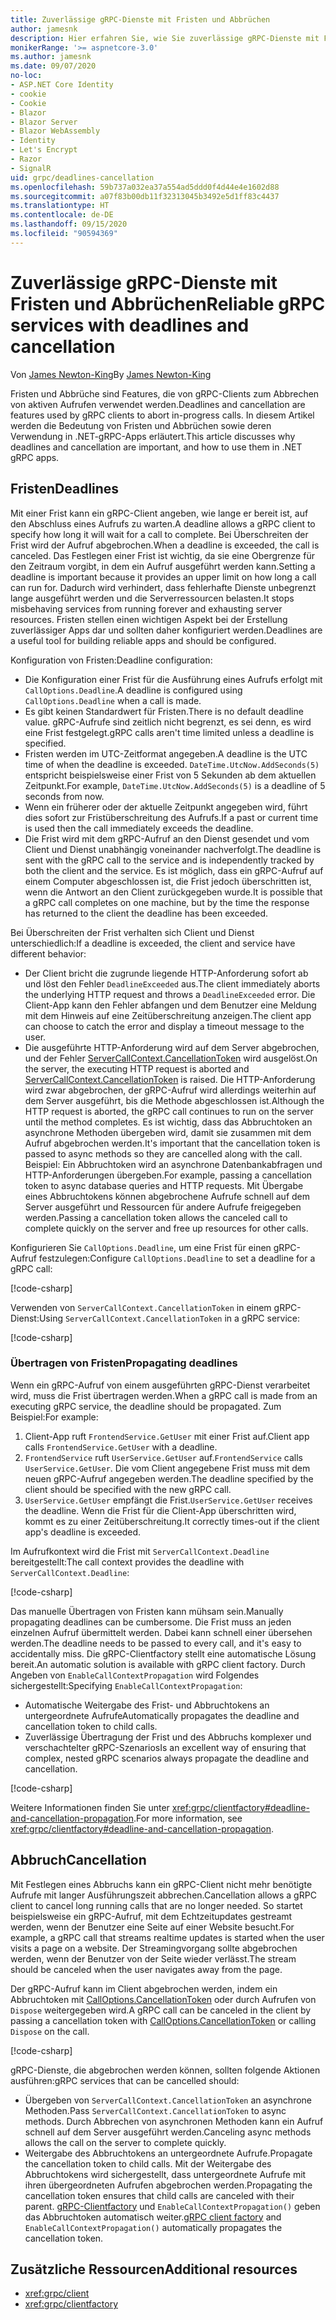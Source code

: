 ```yaml
---
title: Zuverlässige gRPC-Dienste mit Fristen und Abbrüchen
author: jamesnk
description: Hier erfahren Sie, wie Sie zuverlässige gRPC-Dienste mit Fristen und Abbrüchen in .NET erstellen.
monikerRange: '>= aspnetcore-3.0'
ms.author: jamesnk
ms.date: 09/07/2020
no-loc:
- ASP.NET Core Identity
- cookie
- Cookie
- Blazor
- Blazor Server
- Blazor WebAssembly
- Identity
- Let's Encrypt
- Razor
- SignalR
uid: grpc/deadlines-cancellation
ms.openlocfilehash: 59b737a032ea37a554ad5ddd0f4d44e4e1602d88
ms.sourcegitcommit: a07f83b00db11f32313045b3492e5d1ff83c4437
ms.translationtype: HT
ms.contentlocale: de-DE
ms.lasthandoff: 09/15/2020
ms.locfileid: "90594369"
---
```

# <a name="reliable-grpc-services-with-deadlines-and-cancellation"></a><span data-ttu-id="9b508-103">Zuverlässige gRPC-Dienste mit Fristen und Abbrüchen</span><span class="sxs-lookup"><span data-stu-id="9b508-103">Reliable gRPC services with deadlines and cancellation</span></span>

<span data-ttu-id="9b508-104">Von [James Newton-King](https://twitter.com/jamesnk)</span><span class="sxs-lookup"><span data-stu-id="9b508-104">By [James Newton-King](https://twitter.com/jamesnk)</span></span>

<span data-ttu-id="9b508-105">Fristen und Abbrüche sind Features, die von gRPC-Clients zum Abbrechen von aktiven Aufrufen verwendet werden.</span><span class="sxs-lookup"><span data-stu-id="9b508-105">Deadlines and cancellation are features used by gRPC clients to abort in-progress calls.</span></span> <span data-ttu-id="9b508-106">In diesem Artikel werden die Bedeutung von Fristen und Abbrüchen sowie deren Verwendung in .NET-gRPC-Apps erläutert.</span><span class="sxs-lookup"><span data-stu-id="9b508-106">This article discusses why deadlines and cancellation are important, and how to use them in .NET gRPC apps.</span></span>

## <a name="deadlines"></a><span data-ttu-id="9b508-107">Fristen</span><span class="sxs-lookup"><span data-stu-id="9b508-107">Deadlines</span></span>

<span data-ttu-id="9b508-108">Mit einer Frist kann ein gRPC-Client angeben, wie lange er bereit ist, auf den Abschluss eines Aufrufs zu warten.</span><span class="sxs-lookup"><span data-stu-id="9b508-108">A deadline allows a gRPC client to specify how long it will wait for a call to complete.</span></span> <span data-ttu-id="9b508-109">Bei Überschreiten der Frist wird der Aufruf abgebrochen.</span><span class="sxs-lookup"><span data-stu-id="9b508-109">When a deadline is exceeded, the call is canceled.</span></span> <span data-ttu-id="9b508-110">Das Festlegen einer Frist ist wichtig, da sie eine Obergrenze für den Zeitraum vorgibt, in dem ein Aufruf ausgeführt werden kann.</span><span class="sxs-lookup"><span data-stu-id="9b508-110">Setting a deadline is important because it provides an upper limit on how long a call can run for.</span></span> <span data-ttu-id="9b508-111">Dadurch wird verhindert, dass fehlerhafte Dienste unbegrenzt lange ausgeführt werden und die Serverressourcen belasten.</span><span class="sxs-lookup"><span data-stu-id="9b508-111">It stops misbehaving services from running forever and exhausting server resources.</span></span> <span data-ttu-id="9b508-112">Fristen stellen einen wichtigen Aspekt bei der Erstellung zuverlässiger Apps dar und sollten daher konfiguriert werden.</span><span class="sxs-lookup"><span data-stu-id="9b508-112">Deadlines are a useful tool for building reliable apps and should be configured.</span></span>

<span data-ttu-id="9b508-113">Konfiguration von Fristen:</span><span class="sxs-lookup"><span data-stu-id="9b508-113">Deadline configuration:</span></span>

* <span data-ttu-id="9b508-114">Die Konfiguration einer Frist für die Ausführung eines Aufrufs erfolgt mit `CallOptions.Deadline`.</span><span class="sxs-lookup"><span data-stu-id="9b508-114">A deadline is configured using `CallOptions.Deadline` when a call is made.</span></span>
* <span data-ttu-id="9b508-115">Es gibt keinen Standardwert für Fristen.</span><span class="sxs-lookup"><span data-stu-id="9b508-115">There is no default deadline value.</span></span> <span data-ttu-id="9b508-116">gRPC-Aufrufe sind zeitlich nicht begrenzt, es sei denn, es wird eine Frist festgelegt.</span><span class="sxs-lookup"><span data-stu-id="9b508-116">gRPC calls aren't time limited unless a deadline is specified.</span></span>
* <span data-ttu-id="9b508-117">Fristen werden im UTC-Zeitformat angegeben.</span><span class="sxs-lookup"><span data-stu-id="9b508-117">A deadline is the UTC time of when the deadline is exceeded.</span></span> <span data-ttu-id="9b508-118">`DateTime.UtcNow.AddSeconds(5)` entspricht beispielsweise einer Frist von 5 Sekunden ab dem aktuellen Zeitpunkt.</span><span class="sxs-lookup"><span data-stu-id="9b508-118">For example, `DateTime.UtcNow.AddSeconds(5)` is a deadline of 5 seconds from now.</span></span>
* <span data-ttu-id="9b508-119">Wenn ein früherer oder der aktuelle Zeitpunkt angegeben wird, führt dies sofort zur Fristüberschreitung des Aufrufs.</span><span class="sxs-lookup"><span data-stu-id="9b508-119">If a past or current time is used then the call immediately exceeds the deadline.</span></span>
* <span data-ttu-id="9b508-120">Die Frist wird mit dem gRPC-Aufruf an den Dienst gesendet und vom Client und Dienst unabhängig voneinander nachverfolgt.</span><span class="sxs-lookup"><span data-stu-id="9b508-120">The deadline is sent with the gRPC call to the service and is independently tracked by both the client and the service.</span></span> <span data-ttu-id="9b508-121">Es ist möglich, dass ein gRPC-Aufruf auf einem Computer abgeschlossen ist, die Frist jedoch überschritten ist, wenn die Antwort an den Client zurückgegeben wurde.</span><span class="sxs-lookup"><span data-stu-id="9b508-121">It is possible that a gRPC call completes on one machine, but by the time the response has returned to the client the deadline has been exceeded.</span></span>

<span data-ttu-id="9b508-122">Bei Überschreiten der Frist verhalten sich Client und Dienst unterschiedlich:</span><span class="sxs-lookup"><span data-stu-id="9b508-122">If a deadline is exceeded, the client and service have different behavior:</span></span>

* <span data-ttu-id="9b508-123">Der Client bricht die zugrunde liegende HTTP-Anforderung sofort ab und löst den Fehler `DeadlineExceeded` aus.</span><span class="sxs-lookup"><span data-stu-id="9b508-123">The client immediately aborts the underlying HTTP request and throws a `DeadlineExceeded` error.</span></span> <span data-ttu-id="9b508-124">Die Client-App kann den Fehler abfangen und dem Benutzer eine Meldung mit dem Hinweis auf eine Zeitüberschreitung anzeigen.</span><span class="sxs-lookup"><span data-stu-id="9b508-124">The client app can choose to catch the error and display a timeout message to the user.</span></span>
* <span data-ttu-id="9b508-125">Die ausgeführte HTTP-Anforderung wird auf dem Server abgebrochen, und der Fehler [ServerCallContext.CancellationToken](xref:System.Threading.CancellationToken) wird ausgelöst.</span><span class="sxs-lookup"><span data-stu-id="9b508-125">On the server, the executing HTTP request is aborted and [ServerCallContext.CancellationToken](xref:System.Threading.CancellationToken) is raised.</span></span> <span data-ttu-id="9b508-126">Die HTTP-Anforderung wird zwar abgebrochen, der gRPC-Aufruf wird allerdings weiterhin auf dem Server ausgeführt, bis die Methode abgeschlossen ist.</span><span class="sxs-lookup"><span data-stu-id="9b508-126">Although the HTTP request is aborted, the gRPC call continues to run on the server until the method completes.</span></span> <span data-ttu-id="9b508-127">Es ist wichtig, dass das Abbruchtoken an asynchrone Methoden übergeben wird, damit sie zusammen mit dem Aufruf abgebrochen werden.</span><span class="sxs-lookup"><span data-stu-id="9b508-127">It's important that the cancellation token is passed to async methods so they are cancelled along with the call.</span></span> <span data-ttu-id="9b508-128">Beispiel: Ein Abbruchtoken wird an asynchrone Datenbankabfragen und HTTP-Anforderungen übergeben.</span><span class="sxs-lookup"><span data-stu-id="9b508-128">For example, passing a cancellation token to async database queries and HTTP requests.</span></span> <span data-ttu-id="9b508-129">Mit Übergabe eines Abbruchtokens können abgebrochene Aufrufe schnell auf dem Server ausgeführt und Ressourcen für andere Aufrufe freigegeben werden.</span><span class="sxs-lookup"><span data-stu-id="9b508-129">Passing a cancellation token allows the canceled call to complete quickly on the server and free up resources for other calls.</span></span>

<span data-ttu-id="9b508-130">Konfigurieren Sie `CallOptions.Deadline`, um eine Frist für einen gRPC-Aufruf festzulegen:</span><span class="sxs-lookup"><span data-stu-id="9b508-130">Configure `CallOptions.Deadline` to set a deadline for a gRPC call:</span></span>

[!code-csharp[](~/grpc/deadlines-cancellation/deadline-client.cs?highlight=7,12)]

<span data-ttu-id="9b508-131">Verwenden von `ServerCallContext.CancellationToken` in einem gRPC-Dienst:</span><span class="sxs-lookup"><span data-stu-id="9b508-131">Using `ServerCallContext.CancellationToken` in a gRPC service:</span></span>

[!code-csharp[](~/grpc/deadlines-cancellation/deadline-server.cs?highlight=5)]

### <a name="propagating-deadlines"></a><span data-ttu-id="9b508-132">Übertragen von Fristen</span><span class="sxs-lookup"><span data-stu-id="9b508-132">Propagating deadlines</span></span>

<span data-ttu-id="9b508-133">Wenn ein gRPC-Aufruf von einem ausgeführten gRPC-Dienst verarbeitet wird, muss die Frist übertragen werden.</span><span class="sxs-lookup"><span data-stu-id="9b508-133">When a gRPC call is made from an executing gRPC service, the deadline should be propagated.</span></span> <span data-ttu-id="9b508-134">Zum Beispiel:</span><span class="sxs-lookup"><span data-stu-id="9b508-134">For example:</span></span>

1. <span data-ttu-id="9b508-135">Client-App ruft `FrontendService.GetUser` mit einer Frist auf.</span><span class="sxs-lookup"><span data-stu-id="9b508-135">Client app calls `FrontendService.GetUser` with a deadline.</span></span>
2. <span data-ttu-id="9b508-136">`FrontendService` ruft `UserService.GetUser` auf.</span><span class="sxs-lookup"><span data-stu-id="9b508-136">`FrontendService` calls `UserService.GetUser`.</span></span> <span data-ttu-id="9b508-137">Die vom Client angegebene Frist muss mit dem neuen gRPC-Aufruf angegeben werden.</span><span class="sxs-lookup"><span data-stu-id="9b508-137">The deadline specified by the client should be specified with the new gRPC call.</span></span>
3. <span data-ttu-id="9b508-138">`UserService.GetUser` empfängt die Frist.</span><span class="sxs-lookup"><span data-stu-id="9b508-138">`UserService.GetUser` receives the deadline.</span></span> <span data-ttu-id="9b508-139">Wenn die Frist für die Client-App überschritten wird, kommt es zu einer Zeitüberschreitung.</span><span class="sxs-lookup"><span data-stu-id="9b508-139">It correctly times-out if the client app's deadline is exceeded.</span></span>

<span data-ttu-id="9b508-140">Im Aufrufkontext wird die Frist mit `ServerCallContext.Deadline` bereitgestellt:</span><span class="sxs-lookup"><span data-stu-id="9b508-140">The call context provides the deadline with `ServerCallContext.Deadline`:</span></span>

[!code-csharp[](~/grpc/deadlines-cancellation/deadline-propagate.cs?highlight=7)]

<span data-ttu-id="9b508-141">Das manuelle Übertragen von Fristen kann mühsam sein.</span><span class="sxs-lookup"><span data-stu-id="9b508-141">Manually propagating deadlines can be cumbersome.</span></span> <span data-ttu-id="9b508-142">Die Frist muss an jeden einzelnen Aufruf übermittelt werden. Dabei kann schnell einer übersehen werden.</span><span class="sxs-lookup"><span data-stu-id="9b508-142">The deadline needs to be passed to every call, and it's easy to accidentally miss.</span></span> <span data-ttu-id="9b508-143">Die gRPC-Clientfactory stellt eine automatische Lösung bereit.</span><span class="sxs-lookup"><span data-stu-id="9b508-143">An automatic solution is available with gRPC client factory.</span></span> <span data-ttu-id="9b508-144">Durch Angeben von `EnableCallContextPropagation` wird Folgendes sichergestellt:</span><span class="sxs-lookup"><span data-stu-id="9b508-144">Specifying `EnableCallContextPropagation`:</span></span>

* <span data-ttu-id="9b508-145">Automatische Weitergabe des Frist- und Abbruchtokens an untergeordnete Aufrufe</span><span class="sxs-lookup"><span data-stu-id="9b508-145">Automatically propagates the deadline and cancellation token to child calls.</span></span>
* <span data-ttu-id="9b508-146">Zuverlässige Übertragung der Frist und des Abbruchs komplexer und verschachtelter gRPC-Szenarios</span><span class="sxs-lookup"><span data-stu-id="9b508-146">Is an excellent way of ensuring that complex, nested gRPC scenarios always propagate the deadline and cancellation.</span></span>

[!code-csharp[](~/grpc/deadlines-cancellation/clientfactory-propagate.cs?highlight=6)]

<span data-ttu-id="9b508-147">Weitere Informationen finden Sie unter <xref:grpc/clientfactory#deadline-and-cancellation-propagation>.</span><span class="sxs-lookup"><span data-stu-id="9b508-147">For more information, see <xref:grpc/clientfactory#deadline-and-cancellation-propagation>.</span></span>

## <a name="cancellation"></a><span data-ttu-id="9b508-148">Abbruch</span><span class="sxs-lookup"><span data-stu-id="9b508-148">Cancellation</span></span>

<span data-ttu-id="9b508-149">Mit Festlegen eines Abbruchs kann ein gRPC-Client nicht mehr benötigte Aufrufe mit langer Ausführungszeit abbrechen.</span><span class="sxs-lookup"><span data-stu-id="9b508-149">Cancellation allows a gRPC client to cancel long running calls that are no longer needed.</span></span> <span data-ttu-id="9b508-150">So startet beispielsweise ein gRPC-Aufruf, mit dem Echtzeitupdates gestreamt werden, wenn der Benutzer eine Seite auf einer Website besucht.</span><span class="sxs-lookup"><span data-stu-id="9b508-150">For example, a gRPC call that streams realtime updates is started when the user visits a page on a website.</span></span> <span data-ttu-id="9b508-151">Der Streamingvorgang sollte abgebrochen werden, wenn der Benutzer von der Seite wieder verlässt.</span><span class="sxs-lookup"><span data-stu-id="9b508-151">The stream should be canceled when the user navigates away from the page.</span></span>

<span data-ttu-id="9b508-152">Der gRPC-Aufruf kann im Client abgebrochen werden, indem ein Abbruchtoken mit [CallOptions.CancellationToken](xref:System.Threading.CancellationToken) oder durch Aufrufen von `Dispose` weitergegeben wird.</span><span class="sxs-lookup"><span data-stu-id="9b508-152">A gRPC call can be canceled in the client by passing a cancellation token with [CallOptions.CancellationToken](xref:System.Threading.CancellationToken) or calling `Dispose` on the call.</span></span>

[!code-csharp[](~/grpc/deadlines-cancellation/cancellation-client.cs?highlight=19)]

<span data-ttu-id="9b508-153">gRPC-Dienste, die abgebrochen werden können, sollten folgende Aktionen ausführen:</span><span class="sxs-lookup"><span data-stu-id="9b508-153">gRPC services that can be cancelled should:</span></span>
* <span data-ttu-id="9b508-154">Übergeben von `ServerCallContext.CancellationToken` an asynchrone Methoden.</span><span class="sxs-lookup"><span data-stu-id="9b508-154">Pass `ServerCallContext.CancellationToken` to async methods.</span></span> <span data-ttu-id="9b508-155">Durch Abbrechen von asynchronen Methoden kann ein Aufruf schnell auf dem Server ausgeführt werden.</span><span class="sxs-lookup"><span data-stu-id="9b508-155">Canceling async methods allows the call on the server to complete quickly.</span></span>
* <span data-ttu-id="9b508-156">Weitergabe des Abbruchtokens an untergeordnete Aufrufe.</span><span class="sxs-lookup"><span data-stu-id="9b508-156">Propagate the cancellation token to child calls.</span></span> <span data-ttu-id="9b508-157">Mit der Weitergabe des Abbruchtokens wird sichergestellt, dass untergeordnete Aufrufe mit ihren übergeordneten Aufrufen abgebrochen werden.</span><span class="sxs-lookup"><span data-stu-id="9b508-157">Propagating the cancellation token ensures that child calls are canceled with their parent.</span></span> <span data-ttu-id="9b508-158">[gRPC-Clientfactory](xref:grpc/clientfactory) und `EnableCallContextPropagation()` geben das Abbruchtoken automatisch weiter.</span><span class="sxs-lookup"><span data-stu-id="9b508-158">[gRPC client factory](xref:grpc/clientfactory) and `EnableCallContextPropagation()` automatically propagates the cancellation token.</span></span>

## <a name="additional-resources"></a><span data-ttu-id="9b508-159">Zusätzliche Ressourcen</span><span class="sxs-lookup"><span data-stu-id="9b508-159">Additional resources</span></span>

* <xref:grpc/client>
* <xref:grpc/clientfactory>
